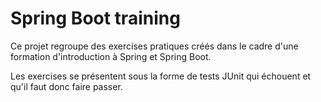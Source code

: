 # Spring Boot training

Ce projet regroupe des exercises pratiques créés dans le cadre d'une formation d'introduction à Spring et Spring Boot.

Les exercises se présentent sous la forme de tests JUnit qui échouent et qu'il faut donc faire passer.